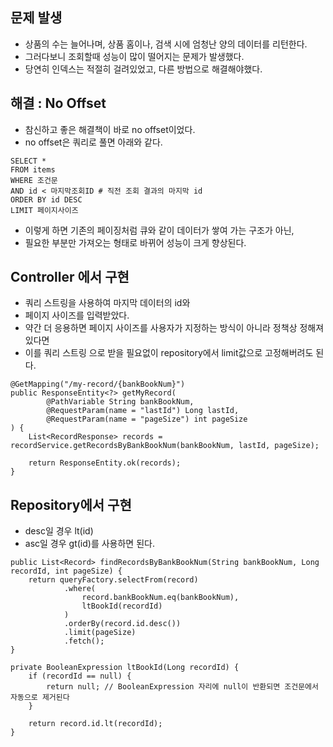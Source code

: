 ## 문제 발생
* 상품의 수는 늘어나며, 상품 홈이나, 검색 시에 엄청난 양의 데이터를 리턴한다.
* 그러다보니 조회할때 성능이 많이 떨어지는 문제가 발생했다.
* 당연히 인덱스는 적절히 걸려있었고, 다른 방법으로 해결해야했다.

## 해결 : No Offset
* 참신하고 좋은 해결책이 바로 no offset이었다.
* no offset은 쿼리로 풀면 아래와 같다.
```
SELECT *
FROM items
WHERE 조건문
AND id < 마지막조회ID # 직전 조회 결과의 마지막 id
ORDER BY id DESC
LIMIT 페이지사이즈
```
* 이렇게 하면 기존의 페이징처럼 큐와 같이 데이터가 쌓여 가는 구조가 아닌,
* 필요한 부분만 가져오는 형태로 바뀌어 성능이 크게 향상된다.

## Controller 에서 구현
* 쿼리 스트링을 사용하여 마지막 데이터의 id와
* 페이지 사이즈를 입력받았다.
* 약간 더 응용하면 페이지 사이즈를 사용자가 지정하는 방식이 아니라 정책상 정해져있다면
* 이를 쿼리 스트링 으로 받을 필요없이 repository에서 limit값으로 고정해버려도 된다.
```
@GetMapping("/my-record/{bankBookNum}")
public ResponseEntity<?> getMyRecord(
        @PathVariable String bankBookNum,
        @RequestParam(name = "lastId") Long lastId,
        @RequestParam(name = "pageSize") int pageSize
) {
    List<RecordResponse> records = recordService.getRecordsByBankBookNum(bankBookNum, lastId, pageSize);

    return ResponseEntity.ok(records);
}
```

## Repository에서 구현
* desc일 경우 lt(id)
* asc일 경우 gt(id)를 사용하면 된다.
```
public List<Record> findRecordsByBankBookNum(String bankBookNum, Long recordId, int pageSize) {
    return queryFactory.selectFrom(record)
            .where(
                record.bankBookNum.eq(bankBookNum),
                ltBookId(recordId)
            )
            .orderBy(record.id.desc())
            .limit(pageSize)
            .fetch();
}

private BooleanExpression ltBookId(Long recordId) {
    if (recordId == null) {
        return null; // BooleanExpression 자리에 null이 반환되면 조건문에서 자동으로 제거된다
    }

    return record.id.lt(recordId);
}
```